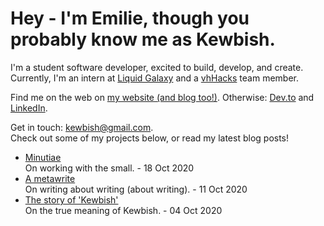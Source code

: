 # Hey - I'm Emilie, though you probably know me as Kewbish. 
I'm a student software developer, excited to build, develop, and create. Currently, I'm an intern at [Liquid Galaxy](https://liquidgalaxy.eu) and a [vhHacks](https://vhhacks.ca) team member.

Find me on the web on [my website (and blog too!)](https://kewbish.github.io/). Otherwise: [Dev.to](https://dev.to/kewbish) and [LinkedIn](https://www.linkedin.com/in/kewbish/).

Get in touch: [kewbish@gmail.com](mailto:kewbish@gmail.com).  
Check out some of my projects below, or read my latest blog posts!

<!--bp-->
- [Minutiae](https://kewbi.sh/blog/posts/201018/)  
On working with the small. - 18 Oct 2020
- [A metawrite](https://kewbi.sh/blog/posts/201011/)  
On writing about writing (about writing). - 11 Oct 2020
- [The story of 'Kewbish'](https://kewbi.sh/blog/posts/201004/)  
On the true meaning of Kewbish. - 04 Oct 2020
